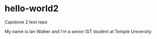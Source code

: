 # hello-world2
Capstone 2 test repo

My name is Ian Walker and I'm a senior IST student at Temple University.
